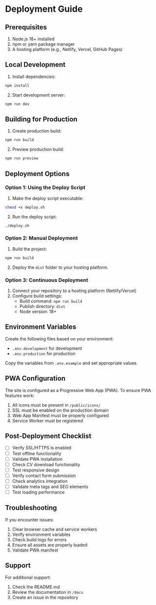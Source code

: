 # Deployment Guide

## Prerequisites

1. Node.js 18+ installed
2. npm or yarn package manager
3. A hosting platform (e.g., Netlify, Vercel, GitHub Pages)

## Local Development

1. Install dependencies:
```bash
npm install
```

2. Start development server:
```bash
npm run dev
```

## Building for Production

1. Create production build:
```bash
npm run build
```

2. Preview production build:
```bash
npm run preview
```

## Deployment Options

### Option 1: Using the Deploy Script

1. Make the deploy script executable:
```bash
chmod +x deploy.sh
```

2. Run the deploy script:
```bash
./deploy.sh
```

### Option 2: Manual Deployment

1. Build the project:
```bash
npm run build
```

2. Deploy the `dist` folder to your hosting platform.

### Option 3: Continuous Deployment

1. Connect your repository to a hosting platform (Netlify/Vercel)
2. Configure build settings:
   - Build command: `npm run build`
   - Publish directory: `dist`
   - Node version: 18+

## Environment Variables

Create the following files based on your environment:
- `.env.development` for development
- `.env.production` for production

Copy the variables from `.env.example` and set appropriate values.

## PWA Configuration

The site is configured as a Progressive Web App (PWA). To ensure PWA features work:

1. All icons must be present in `/public/icons/`
2. SSL must be enabled on the production domain
3. Web App Manifest must be properly configured
4. Service Worker must be registered

## Post-Deployment Checklist

- [ ] Verify SSL/HTTPS is enabled
- [ ] Test offline functionality
- [ ] Validate PWA installation
- [ ] Check CV download functionality
- [ ] Test responsive design
- [ ] Verify contact form submission
- [ ] Check analytics integration
- [ ] Validate meta tags and SEO elements
- [ ] Test loading performance

## Troubleshooting

If you encounter issues:

1. Clear browser cache and service workers
2. Verify environment variables
3. Check build logs for errors
4. Ensure all assets are properly loaded
5. Validate PWA manifest

## Support

For additional support:
1. Check the README.md
2. Review the documentation in `/docs`
3. Create an issue in the repository
